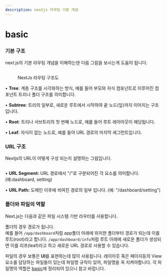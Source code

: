 ```yaml
---
description: nextjs 라우팅 기본 개념
---
```


# basic

### 기본 구조

next.js의 기본 라우팅 개념을 이해하는덴 다음 그림을 보시는게 도움이 됩니다.

<figure><img src="https://nextjs.org/_next/image?url=%2Fdocs%2Fdark%2Fterminology-component-tree.png&#x26;w=1920&#x26;q=75" alt=""><figcaption><p>NextJs 라우팅 구조도</p></figcaption></figure>

• **Tree**: 계층 구조를 시각화하는 방식, 예를 들어 부모와 자식 컴포넌트로 이루어진 컴포넌트 트리나 폴더 구조를 의미합니다.

• **Subtree**: 트리의 일부로, 새로운 루트에서 시작하여 끝 노드(잎)까지 이어지는 구조입니다.

• **Root**: 트리나 서브트리의 첫 번째 노드로, 예를 들어 루트 레이아웃이 해당됩니다.

• **Leaf**: 자식이 없는 노드로, 예를 들어 URL 경로의 마지막 세그먼트입니다.

### URL 구조

Nextjs의 URL이 어떻게 구성 되는지 설명하는 그림입니다.

<figure><img src="https://nextjs.org/_next/image?url=%2Fdocs%2Fdark%2Fterminology-url-anatomy.png&#x26;w=1920&#x26;q=75" alt=""><figcaption></figcaption></figure>

• **URL Segment:** URL 경로에서 "/"로 구분되어진 각 요소를 의미합니다. (예:dashboard, setting)

• **URL Path:** 도메인 이후에 씌여진 경로의 일부 입니다. (예: "/dashboard/setting")

### 폴더와 파일의 역할

Next.js는 다음과 같은 파일 시스템 기반 라우터를 사용합니다.

폴더의 경우 경로가 됩니다.<br>
예를 들어 `/app/dashboard`처럼 app폴더 아래에 위치한 폴더부터 경로가 되는데 이를 루트(root)라고 합니다.
`/app/dashboard/info`처럼 루트 아래에 새로운 폴더가 생성되면 이를 리프(leaf)라고 하고 새로운 URL 경로로 사용할 수 있습니다.

파일의 경우 보통은 **UI**를 표현하는데 많이 사용됩니다.
레이아웃 혹은 페이지등의 View요소를 담당하는 파일들이 있는데 파일명 규칙이 있어, 파일명을 꼭 지켜야합니다. 각 파일명의 역할은 [basic](../01.intro/basic-files.md)에 정리되어 있으니 참고 바랍니다.

